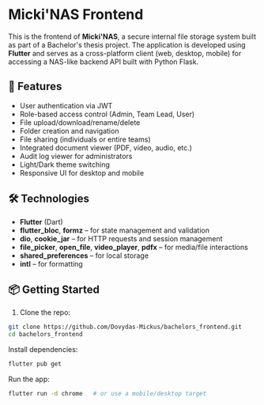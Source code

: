 # Micki'NAS Frontend

This is the frontend of **Micki'NAS**, a secure internal file storage system built as part of a Bachelor's thesis project. The application is developed using **Flutter** and serves as a cross-platform client (web, desktop, mobile) for accessing a NAS-like backend API built with Python Flask.

## 🚀 Features

- User authentication via JWT
- Role-based access control (Admin, Team Lead, User)
- File upload/download/rename/delete
- Folder creation and navigation
- File sharing (individuals or entire teams)
- Integrated document viewer (PDF, video, audio, etc.)
- Audit log viewer for administrators
- Light/Dark theme switching
- Responsive UI for desktop and mobile

## 🛠 Technologies

- **Flutter** (Dart)
- **flutter_bloc**, **formz** – for state management and validation
- **dio**, **cookie_jar** – for HTTP requests and session management
- **file_picker**, **open_file**, **video_player**, **pdfx** – for media/file interactions
- **shared_preferences** – for local storage
- **intl** – for formatting

## 📦 Getting Started

1. Clone the repo:

```bash
git clone https://github.com/Dovydas-Mickus/bachelors_frontend.git
cd bachelors_frontend
```

Install dependencies:
```bash
flutter pub get
```
Run the app:
```bash
flutter run -d chrome   # or use a mobile/desktop target
```
